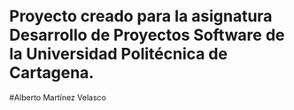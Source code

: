 # Proyecto creado para la asignatura Desarrollo de Proyectos Software de la Universidad Politécnica de Cartagena.

#Alberto Martínez Velasco